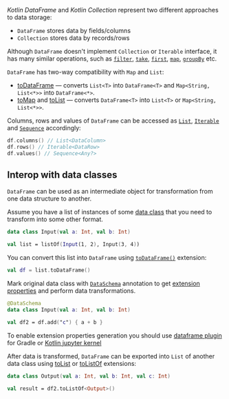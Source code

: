 [//]: # (title: Interop with Collections)

<!---IMPORT org.jetbrains.kotlinx.dataframe.samples.api.Access-->
<!---IMPORT org.jetbrains.kotlinx.dataframe.samples.api.Collections-->

_Kotlin DataFrame_ and _Kotlin Collection_ represent two different approaches to data storage:
* `DataFrame` stores data by fields/columns
* `Collection` stores data by records/rows

Although `DataFrame` doesn't implement `Collection` or `Iterable` interface, it has many similar operations, such as [`filter`](filter.md), [`take`](sliceRows.md#take.md), [`first`](first.md), [`map`](map.md), [`groupBy`](groupBy.md) etc.

`DataFrame` has two-way compatibility with `Map` and `List`:
* [toDataFrame](createDataFrame.md#todataframe)  — converts `List<T>` into `DataFrame<T>` and `Map<String, List<*>>` into `DataFrame<*>`.
* [toMap](toMap.md) and [toList](toList.md) — converts `DataFrame<T>` into `List<T>` or `Map<String, List<*>>`.

Columns, rows and values of `DataFrame` can be accessed as [`List`](https://kotlinlang.org/api/latest/jvm/stdlib/kotlin.collections/-list/), [`Iterable`](https://kotlinlang.org/api/latest/jvm/stdlib/kotlin.collections/-iterable/) and [`Sequence`](https://kotlinlang.org/api/latest/jvm/stdlib/kotlin.sequences/-sequence/) accordingly:

<!---FUN getRowsColumns-->

```kotlin
df.columns() // List<DataColumn>
df.rows() // Iterable<DataRow>
df.values() // Sequence<Any?>
```

<!---END-->

## Interop with data classes

`DataFrame` can be used as an intermediate object for transformation from one data structure to another.

Assume you have a list of instances of some [data class](https://kotlinlang.org/docs/data-classes.html) that you need to transform into some other format.

<!---FUN listInterop1-->

```kotlin
data class Input(val a: Int, val b: Int)

val list = listOf(Input(1, 2), Input(3, 4))
```

<!---END-->

You can convert this list into `DataFrame` using [`toDataFrame()`](createDataFrame.md#todataframe) extension:

<!---FUN listInterop2-->

```kotlin
val df = list.toDataFrame()
```

<!---END-->

Mark original data class with [`DataSchema`](schemas.md) annotation to get [extension properties](extensionPropertiesApi.md) and perform data transformations.

<!---FUN listInterop3-->

```kotlin
@DataSchema
data class Input(val a: Int, val b: Int)

val df2 = df.add("c") { a + b }
```

<!---END-->

<tip>

To enable extension properties generation you should use [dataframe plugin](gradle.md) for Gradle or [Kotlin jupyter kernel](installation.md)

</tip>

After data is transformed, `DataFrame` can be exported into `List` of another data class using [toList](toList.md) or [toListOf](toList.md#tolistof) extensions:

<!---FUN listInterop4-->

```kotlin
data class Output(val a: Int, val b: Int, val c: Int)

val result = df2.toListOf<Output>()
```

<!---END-->
